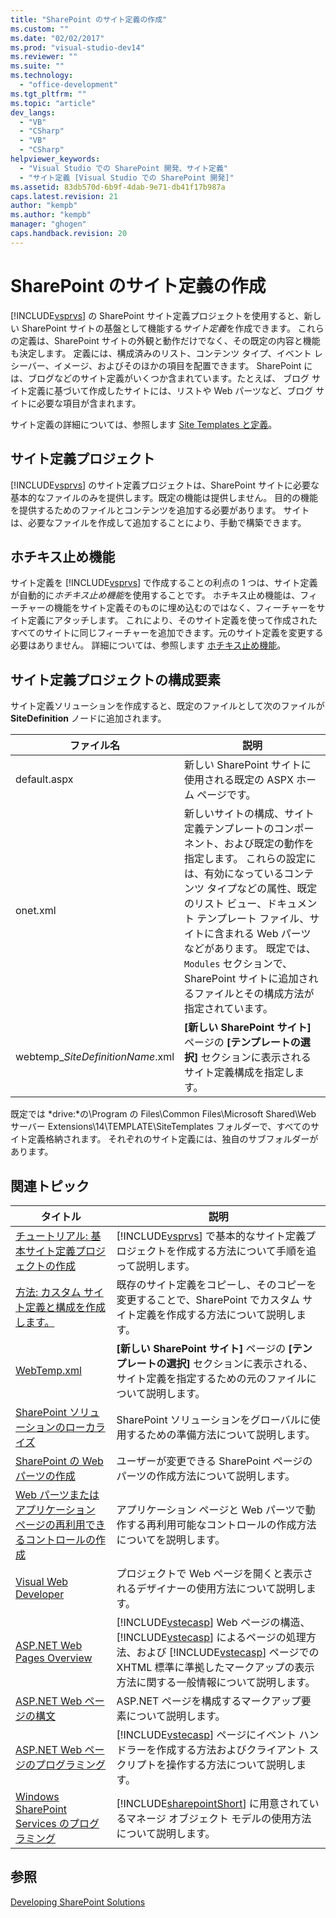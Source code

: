 ```yaml
---
title: "SharePoint のサイト定義の作成"
ms.custom: ""
ms.date: "02/02/2017"
ms.prod: "visual-studio-dev14"
ms.reviewer: ""
ms.suite: ""
ms.technology: 
  - "office-development"
ms.tgt_pltfrm: ""
ms.topic: "article"
dev_langs: 
  - "VB"
  - "CSharp"
  - "VB"
  - "CSharp"
helpviewer_keywords: 
  - "Visual Studio での SharePoint 開発、サイト定義"
  - "サイト定義 [Visual Studio での SharePoint 開発]"
ms.assetid: 83db570d-6b9f-4dab-9e71-db41f17b987a
caps.latest.revision: 21
author: "kempb"
ms.author: "kempb"
manager: "ghogen"
caps.handback.revision: 20
---
```

# SharePoint のサイト定義の作成
  [!INCLUDE[vsprvs](../sharepoint/includes/vsprvs-md.md)] の SharePoint サイト定義プロジェクトを使用すると、新しい SharePoint サイトの基盤として機能する*サイト定義*を作成できます。  これらの定義は、SharePoint サイトの外観と動作だけでなく、その既定の内容と機能も決定します。  定義には、構成済みのリスト、コンテンツ タイプ、イベント レシーバー、イメージ、およびそのほかの項目を配置できます。  SharePoint には、ブログなどのサイト定義がいくつか含まれています。たとえば、  ブログ サイト定義に基づいて作成したサイトには、リストや Web パーツなど、ブログ サイトに必要な項目が含まれます。  
  
 サイト定義の詳細については、参照します [Site Templates と定義](http://go.microsoft.com/fwlink/?LinkId=179134)。  
  
## サイト定義プロジェクト  
 [!INCLUDE[vsprvs](../sharepoint/includes/vsprvs-md.md)] のサイト定義プロジェクトは、SharePoint サイトに必要な基本的なファイルのみを提供します。既定の機能は提供しません。  目的の機能を提供するためのファイルとコンテンツを追加する必要があります。  サイトは、必要なファイルを作成して追加することにより、手動で構築できます。  
  
## ホチキス止め機能  
 サイト定義を [!INCLUDE[vsprvs](../sharepoint/includes/vsprvs-md.md)] で作成することの利点の 1 つは、サイト定義が自動的に*ホチキス止め機能*を使用することです。  ホチキス止め機能は、フィーチャーの機能をサイト定義そのものに埋め込むのではなく、フィーチャーをサイト定義にアタッチします。  これにより、そのサイト定義を使って作成されたすべてのサイトに同じフィーチャーを追加できます。元のサイト定義を変更する必要はありません。  詳細については、参照します [ホチキス止め機能](http://go.microsoft.com/fwlink/?LinkID=119283)。  
  
## サイト定義プロジェクトの構成要素  
 サイト定義ソリューションを作成すると、既定のファイルとして次のファイルが **SiteDefinition** ノードに追加されます。  
  
|ファイル名|説明|  
|-----------|--------|  
|default.aspx|新しい SharePoint サイトに使用される既定の ASPX ホーム ページです。|  
|onet.xml|新しいサイトの構成、サイト定義テンプレートのコンポーネント、および既定の動作を指定します。  これらの設定には、有効になっているコンテンツ タイプなどの属性、既定のリスト ビュー、ドキュメント テンプレート ファイル、サイトに含まれる Web パーツなどがあります。  既定では、`Modules` セクションで、SharePoint サイトに追加されるファイルとその構成方法が指定されています。|  
|webtemp\_*SiteDefinitionName*.xml|**\[新しい SharePoint サイト\]** ページの **\[テンプレートの選択\]** セクションに表示されるサイト定義構成を指定します。|  
  
 既定では *drive:*の\\Program の Files\\Common Files\\Microsoft Shared\\Web サーバー Extensions\\14\\TEMPLATE\\SiteTemplates フォルダーで、すべてのサイト定義格納されます。  それぞれのサイト定義には、独自のサブフォルダーがあります。  
  
## 関連トピック  
  
|タイトル|説明|  
|----------|--------|  
|[チュートリアル: 基本サイト定義プロジェクトの作成](../sharepoint/walkthrough-create-a-basic-site-definition-project.md)|[!INCLUDE[vsprvs](../sharepoint/includes/vsprvs-md.md)] で基本的なサイト定義プロジェクトを作成する方法について手順を追って説明します。|  
|[方法: カスタム サイト定義と構成を作成します。](http://go.microsoft.com/fwlink/?LinkId=183309)|既存のサイト定義をコピーし、そのコピーを変更することで、SharePoint でカスタム サイト定義を作成する方法について説明します。|  
|[WebTemp.xml](http://go.microsoft.com/fwlink/?LinkId=183310)|**\[新しい SharePoint サイト\]** ページの **\[テンプレートの選択\]** セクションに表示される、サイト定義を指定するための元のファイルについて説明します。|  
|[SharePoint ソリューションのローカライズ](../sharepoint/localizing-sharepoint-solutions.md)|SharePoint ソリューションをグローバルに使用するための準備方法について説明します。|  
|[SharePoint の Web パーツの作成](../sharepoint/creating-web-parts-for-sharepoint.md)|ユーザーが変更できる SharePoint ページのパーツの作成方法について説明します。|  
|[Web パーツまたはアプリケーション ページの再利用できるコントロールの作成](../sharepoint/creating-reusable-controls-for-web-parts-or-application-pages.md)|アプリケーション ページと Web パーツで動作する再利用可能なコントロールの作成方法についてを説明します。|  
|[Visual Web Developer](http://go.microsoft.com/fwlink/?LinkId=178725)|プロジェクトで Web ページを開くと表示されるデザイナーの使用方法について説明します。|  
|[ASP.NET Web Pages Overview](http://go.microsoft.com/fwlink/?LinkId=178726)|[!INCLUDE[vstecasp](../sharepoint/includes/vstecasp-md.md)] Web ページの構造、[!INCLUDE[vstecasp](../sharepoint/includes/vstecasp-md.md)] によるページの処理方法、および [!INCLUDE[vstecasp](../sharepoint/includes/vstecasp-md.md)] ページでの XHTML 標準に準拠したマークアップの表示方法に関する一般情報について説明します。|  
|[ASP.NET Web ページの構文](http://go.microsoft.com/fwlink/?LinkId=178727)|ASP.NET ページを構成するマークアップ要素について説明します。|  
|[ASP.NET Web ページのプログラミング](http://go.microsoft.com/fwlink/?LinkId=178728)|[!INCLUDE[vstecasp](../sharepoint/includes/vstecasp-md.md)] ページにイベント ハンドラーを作成する方法およびクライアント スクリプトを操作する方法について説明します。|  
|[Windows SharePoint Services のプログラミング](http://go.microsoft.com/fwlink/?LinkId=178729)|[!INCLUDE[sharepointShort](../sharepoint/includes/sharepointshort-md.md)] に用意されているマネージ オブジェクト モデルの使用方法について説明します。|  
  
## 参照  
 [Developing SharePoint Solutions](../sharepoint/developing-sharepoint-solutions.md)  
  
  
